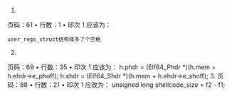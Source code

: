 1.
页码：61 • 行数：1 • 印次 1
应该为：

```
user_regs_struct结构体多了个空格
```

2.
页码：69 • 行数：35 • 印次 1
应该为：
h.phdr = (Elf64_Phdr *)(h.mem + h.ehdr->e_phoff);
h.shdr = (Elf64_Shdr *)(h.mem + h.ehdr->e_shoff);
3.
页码：88 • 行数：21 • 印次 1
应改为：
unsigned long shellcode_size = f2 - f1;
